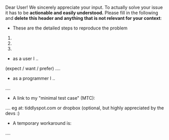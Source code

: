 Dear User!
We sincerely appreciate your input. To actually solve your issue it has to be **actionable and easily understood.** Please fill in the following and **delete this header and anything that is not relevant for your context**:


 - These are the detailed steps to reproduce the problem
 
  1.
  2.
  3.
  
 - as a user I ..
 
 (expect / want / prefer) ....
 
 - as a programmer I ..
 
 ....
 
 - A link to my "minimal test case" (MTC):
 
 .... eg at: tiddlyspot.com or dropbox (optional, but highly appreciated by the devs :)
  
 - A temporary workaround is:
 
 ....
 
 